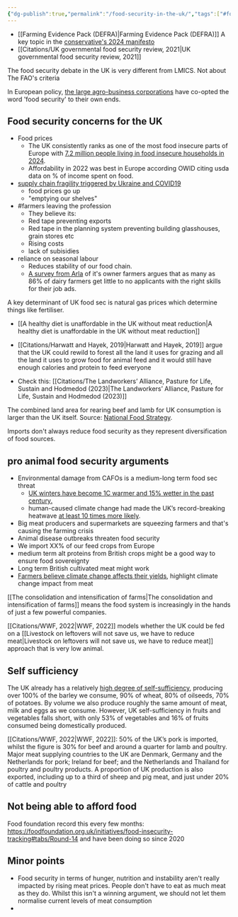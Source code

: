 ```yaml
---
{"dg-publish":true,"permalink":"/food-security-in-the-uk/","tags":["#food_security","#uk","#cawf_food_sec","#cultivated_meat","#farmers"],"created":"2025-10-22T22:39:06.576+01:00","updated":"2025-10-22T22:39:06.577+01:00"}
---
```

 

- [[Farming Evidence Pack (DEFRA)\|Farming Evidence Pack (DEFRA)]] 
A key topic in the [conservative's 2024 manifesto](https://public.conservatives.com/static/documents/GE2024/Conservative-Manifesto-GE2024.pdf)
- [[Citations/UK governmental food security review, 2021\|UK governmental food security review, 2021]] 

The food security debate in the UK is very different from LMICS. Not about The FAO's criteria

In European policy, [the large agro-business corporations](https://www.politico.eu/article/eu-food-security-affordability-exports-farming-agricultural-agenda/) have co-opted the word 'food security' to their own ends. 
## Food security concerns for the UK
- Food prices
	- The UK consistently ranks as one of the most food insecure parts of Europe with [7.2 million people living in food insecure households in 2024](https://jpit.uk/sharpest-increase-in-uk-poverty-for-30-years).
	- Affordability in 2022 was best in Europe according OWID citing usda data on % of income spent on food.
- [supply chain fragility triggered by Ukraine and COVID19](https://www.express.co.uk/news/politics/1892898/Farming-UK-Labour-Conservatives)
	- food prices go up
	- "emptying our shelves"
- #farmers leaving the profession
	- They believe its: 
	- Red tape preventing exports
	- Red tape in the planning system preventing building glasshouses, grain stores etc
	- Rising costs
	- lack of subisidies
- reliance on seasonal labour
	- Reduces stability of our food chain.
	- [A survey from Arla](https://news.arlafoods.co.uk/news/food-security-and-affordability-being-undermined-as-new-data-highlights-deepening-challenges-in-the-food-and-farming-labour-market) of it's owner farmers argues that as many as 86% of dairy farmers get little to no applicants with the right skills for their job ads.

A key determinant of UK food sec is natural gas prices which determine things like fertiliser. 

- [[A healthy diet is unaffordable in the UK without meat reduction\|A healthy diet is unaffordable in the UK without meat reduction]] 

- [[Citations/Harwatt and Hayek, 2019\|Harwatt and Hayek, 2019]] argue that the UK could rewild to forest all the land it uses for grazing and all the land it uses to grow food for animal feed and it would still have enough calories and protein to feed everyone

- Check this: [[Citations/The Landworkers’ Alliance, Pasture for Life, Sustain and Hodmedod (2023)\|The Landworkers’ Alliance, Pasture for Life, Sustain and Hodmedod (2023)]]

The combined land area for rearing beef and lamb for UK consumption is larger than the UK itself. Source: [National Food Strategy](https://www.nationalfoodstrategy.org/).

Imports don't always reduce food security as they represent diversification of food sources.
## pro animal food security arguments
- Environmental damage from CAFOs is a medium-long term food sec threat
	- [UK winters have become 1C warmer and 15% wetter in the past century.](https://www.carbonbrief.org/analysis-how-uk-winters-are-getting-warmer-and-wetter/)
	- human-caused climate change had made the UK’s record-breaking heatwave [at least 10 times more likely](https://www.carbonbrief.org/climate-change-made-2022s-uk-heatwave-at-least-10-times-more-likely/).
- Big meat producers and supermarkets are squeezing farmers and that's causing the farming crisis
- Animal disease outbreaks threaten food security
- We import XX% of our feed crops from Europe
- medium term alt proteins from British crops might be a good way to ensure food sovereignty
- Long term British cultivated meat might work
- [Farmers believe climate change affects their yields](https://www.express.co.uk/news/uk/1887870/Farming-UK-flood-wet-weather-crisis-rain-Defra), highlight climate change impact from meat

[[The consolidation and intensification of farms\|The consolidation and intensification of farms]] means the food system is increasingly in the hands of just a few powerful companies.

[[Citations/WWF, 2022\|WWF, 2022]] models whether the UK could be fed on a [[Livestock on leftovers will not save us, we have to reduce meat\|Livestock on leftovers will not save us, we have to reduce meat]] approach that is very low animal.
## Self sufficiency
The UK already has a relatively [high degree of self-sufficiency](https://www.gov.uk/government/statistics/united-kingdom-food-security-report-2021/united-kingdom-food-security-report-2021-theme-2-uk-food-supply-sources), producing over 100% of the barley we consume, 90% of wheat, 80% of oilseeds, 70% of potatoes. By volume we also produce roughly the same amount of meat, milk and eggs as we consume. However, UK self-sufficiency in fruits and vegetables falls short, with only 53% of vegetables and 16% of fruits consumed being domestically produced.

[[Citations/WWF, 2022\|WWF, 2022]]: 50% of the UK’s pork is imported, whilst the figure is
30% for beef and around a quarter for lamb and poultry. Major meat supplying
countries to the UK are Denmark, Germany and the Netherlands for pork; Ireland
for beef; and the Netherlands and Thailand for poultry and poultry products. A proportion of UK production is also exported, including up to a third of sheep
and pig meat, and just under 20% of cattle and poultry

## Not being able to afford food
Food foundation record this every few months: https://foodfoundation.org.uk/initiatives/food-insecurity-tracking#tabs/Round-14 and have been doing so since 2020
## Minor points
- Food security in terms of hunger, nutrition and instability aren't really impacted by rising meat prices. People don't have to eat as much meat as they do. Whilst this isn't a winning argument, we should not let them normalise current levels of meat consumption
- 

